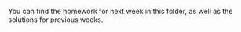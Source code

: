 You can find the homework for next week in this folder, as well as the solutions for previous weeks.
